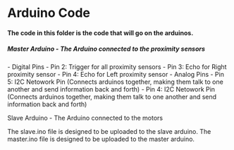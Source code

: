 <h1>Arduino Code </h1>
<h4><b>The code in this folder is the code that will go on the arduinos. </b></h4>

<h5>Master Arduino - The Arduino connected to the proximity sensors </h5>
  - Digital Pins
    - Pin 2: Trigger for all proximity sensors
    - Pin 3: Echo for Right proximity sensor
    - Pin 4: Echo for Left proximity sensor
  - Analog Pins
    - Pin 5: I2C Netowork Pin (Connects arduinos together, making them talk to one another and send information back and forth)
    - Pin 4: I2C Netowork Pin (Connects arduinos together, making them talk to one another and send information back and forth) 
    
Slave Arduino - The Arduino connected to the motors

The slave.ino file is designed to be uploaded to the slave arduino.
The master.ino file is designed to be uploaded to the master arduino.


